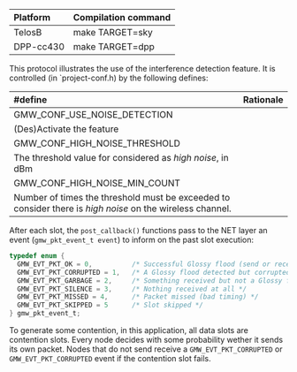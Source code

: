 |Platform| Compilation command |
|:---|:---|
|TelosB   | make TARGET=sky |
|DPP-cc430   | make TARGET=dpp |
 
This protocol illustrates the use of the interference detection feature. It is controlled (in `project-conf.h) by the following defines:

|#define| Rationale |
|:---|:---|
|GMW_CONF_USE_NOISE_DETECTION 
  | (Des)Activate the feature |
|GMW_CONF_HIGH_NOISE_THRESHOLD 
  | The threshold value for considered as *high noise*, in dBm|
|GMW_CONF_HIGH_NOISE_MIN_COUNT 
  | Number of times the threshold must be exceeded to consider there is *high noise* on the wireless channel. |

After each slot, the `post_callback()` functions pass to the NET layer an event (`gmw_pkt_event_t event`) to inform on the past slot execution:
```c
typedef enum {
  GMW_EVT_PKT_OK = 0,          /* Successful Glossy flood (send or receive) */
  GMW_EVT_PKT_CORRUPTED = 1,   /* A Glossy flood detected but corrupted */
  GMW_EVT_PKT_GARBAGE = 2,     /* Something received but not a Glossy flood */
  GMW_EVT_PKT_SILENCE = 3,     /* Nothing received at all */
  GMW_EVT_PKT_MISSED = 4,      /* Packet missed (bad timing) */
  GMW_EVT_PKT_SKIPPED = 5      /* Slot skipped */
} gmw_pkt_event_t;
```

To generate some contention, in this application, all data slots are contention slots. Every node decides with some probability wether it sends its own packet. Nodes that do not send receive a `GMW_EVT_PKT_CORRUPTED` or `GMW_EVT_PKT_CORRUPTED` event if the contention slot fails.
